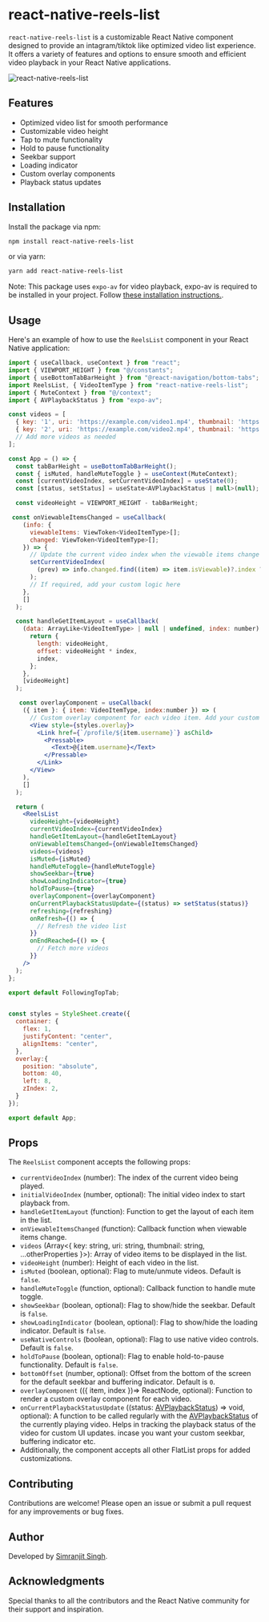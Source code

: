 # react-native-reels-list

`react-native-reels-list` is a customizable React Native component designed to provide an intagram/tiktok like optimized video list experience. It offers a variety of features and options to ensure smooth and efficient video playback in your React Native applications.

![react-native-reels-list](https://github.com/Simranjits11/react-native-reels-list/blob/master/example/Example.gif?raw=true)

## Features

- Optimized video list for smooth performance
- Customizable video height
- Tap to mute functionality
- Hold to pause functionality
- Seekbar support
- Loading indicator
- Custom overlay components
- Playback status updates

## Installation

Install the package via npm:

```sh
npm install react-native-reels-list
```

or via yarn:

```sh
yarn add react-native-reels-list
```

Note: This package uses `expo-av` for video playback, expo-av is required to be installed in your project. Follow [these installation instructions.](https://docs.expo.dev/versions/latest/sdk/av/#installation).

## Usage

Here's an example of how to use the `ReelsList` component in your React Native application:

```jsx
import { useCallback, useContext } from "react";
import { VIEWPORT_HEIGHT } from "@/constants";
import { useBottomTabBarHeight } from "@react-navigation/bottom-tabs";
import ReelsList, { VideoItemType } from "react-native-reels-list";
import { MuteContext } from "@/context";
import { AVPlaybackStatus } from "expo-av";

const videos = [
  { key: '1', uri: 'https://example.com/video1.mp4', thumbnail: 'https://example.com/thumbnail1.jpg', ...otherProperties},
  { key: '2', uri: 'https://example.com/video2.mp4', thumbnail: 'https://example.com/thumbnail4.jpg', ...otherProperties},
  // Add more videos as needed
];

const App = () => {
  const tabBarHeight = useBottomTabBarHeight();
  const { isMuted, handleMuteToggle } = useContext(MuteContext);
  const [currentVideoIndex, setCurrentVideoIndex] = useState(0);
  const [status, setStatus] = useState<AVPlaybackStatus | null>(null);

  const videoHeight = VIEWPORT_HEIGHT - tabBarHeight;

 const onViewableItemsChanged = useCallback(
    (info: {
      viewableItems: ViewToken<VideoItemType>[];
      changed: ViewToken<VideoItemType>[];
    }) => {
      // Update the current video index when the viewable items change
      setCurrentVideoIndex(
        (prev) => info.changed.find((item) => item.isViewable)?.index ?? prev
      );
      // If required, add your custom logic here
    },
    []
  );

  const handleGetItemLayout = useCallback(
    (data: ArrayLike<VideoItemType> | null | undefined, index: number) => {
      return {
        length: videoHeight,
        offset: videoHeight * index,
        index,
      };
    },
    [videoHeight]
  );

   const overlayComponent = useCallback(
    ({ item }: { item: VideoItemType, index:number }) => (
      // Custom overlay component for each video item. Add your custom UI with position: 'absolute' here.
      <View style={styles.overlay}>
        <Link href={`/profile/${item.username}`} asChild>
          <Pressable>
            <Text>@{item.username}</Text>
          </Pressable>
        </Link>
      </View>
    ),
    []
  );

  return (
    <ReelsList
      videoHeight={videoHeight}
      currentVideoIndex={currentVideoIndex}
      handleGetItemLayout={handleGetItemLayout}
      onViewableItemsChanged={onViewableItemsChanged}
      videos={videos}
      isMuted={isMuted}
      handleMuteToggle={handleMuteToggle}
      showSeekbar={true}
      showLoadingIndicator={true}
      holdToPause={true}
      overlayComponent={overlayComponent}
      onCurrentPlaybackStatusUpdate={(status) => setStatus(status)}
      refreshing={refreshing}
      onRefresh={() => {
        // Refresh the video list
      }}
      onEndReached={() => {
        // Fetch more videos
      }}
    />
  );
};

export default FollowingTopTab;


const styles = StyleSheet.create({
  container: {
    flex: 1,
    justifyContent: "center",
    alignItems: "center",
  },
  overlay:{
    position: "absolute",
    bottom: 40,
    left: 8,
    zIndex: 2,
  }
});

export default App;
```

## Props

The `ReelsList` component accepts the following props:

- `currentVideoIndex` (number): The index of the current video being played.
- `initialVideoIndex` (number, optional): The initial video index to start playback from.
- `handleGetItemLayout` (function): Function to get the layout of each item in the list.
- `onViewableItemsChanged` (function): Callback function when viewable items change.
- `videos` (Array<{
  key: string,
  uri: string,
  thumbnail: string,
  ...otherProperties
  }>): Array of video items to be displayed in the list.
- `videoHeight` (number): Height of each video in the list.
- `isMuted` (boolean, optional): Flag to mute/unmute videos. Default is `false`.
- `handleMuteToggle` (function, optional): Callback function to handle mute toggle.
- `showSeekbar` (boolean, optional): Flag to show/hide the seekbar. Default is `false`.
- `showLoadingIndicator` (boolean, optional): Flag to show/hide the loading indicator. Default is `false`.
- `useNativeControls` (boolean, optional): Flag to use native video controls. Default is `false`.
- `holdToPause` (boolean, optional): Flag to enable hold-to-pause functionality. Default is `false`.
- `bottomOffset` (number, optional): Offset from the bottom of the screen for the default seekbar and buffering indicator. Default is `0`.
- `overlayComponent` (({
  item,
  index
  })=> ReactNode, optional): Function to render a custom overlay component for each video.
- `onCurrentPlaybackStatusUpdate` ((status: [AVPlaybackStatus](https://docs.expo.dev/versions/latest/sdk/av/#avplaybackstatus)) => void, optional): A function to be called regularly with the [AVPlaybackStatus](https://docs.expo.dev/versions/latest/sdk/av/#avplaybackstatus) of the currently playing video. Helps in tracking the playback status of the video for custom UI updates. incase you want your custom seekbar, buffering indicator etc.
- Additionally, the component accepts all other FlatList props for added customizations.

## Contributing

Contributions are welcome! Please open an issue or submit a pull request for any improvements or bug fixes.

## Author

Developed by [Simranjit Singh](https://github.com/Simranjits11/).

## Acknowledgments

Special thanks to all the contributors and the React Native community for their support and inspiration.
